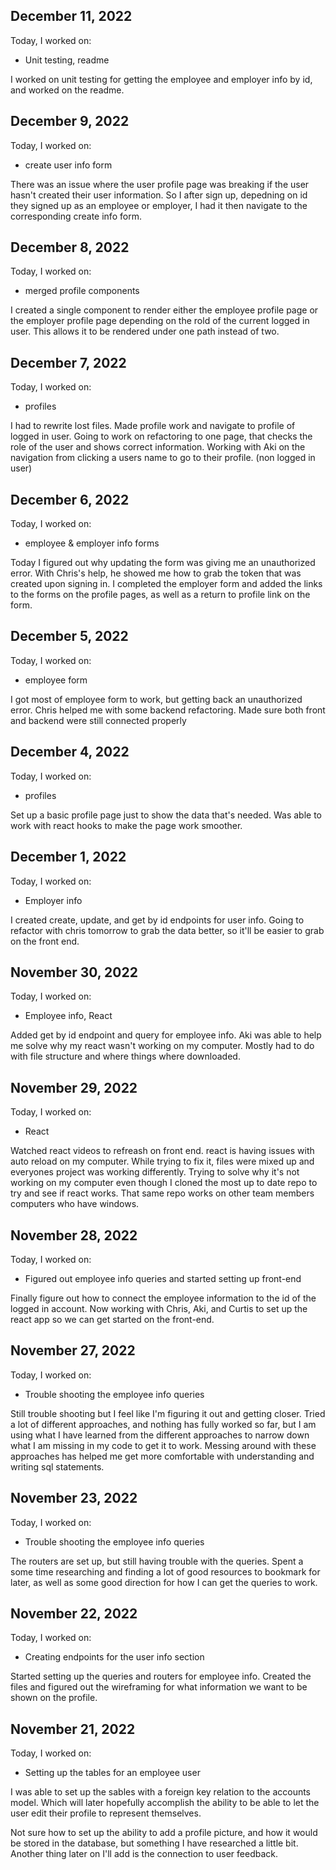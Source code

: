 ## December 11, 2022

Today, I worked on:

* Unit testing, readme

I worked on unit testing for getting the employee and employer info by id, and 
worked on the readme.



## December 9, 2022

Today, I worked on:

* create user info form

There was an issue where the user profile page was breaking if the user hasn't 
created their user information. So I after sign up, depedning on id they signed 
up as an employee or employer, I had it then navigate to the corresponding create 
info form. 



## December 8, 2022

Today, I worked on:

* merged profile components

I created a single component to render either the employee profile page or 
the employer profile page depending on the rold of the current logged in user.
This allows it to be rendered under one path instead of two.



## December 7, 2022

Today, I worked on:

* profiles

I had to rewrite lost files. Made profile work and navigate to profile of 
logged in user. Going to work on refactoring to one page, that checks the 
role of the user and shows correct information. Working with Aki on the 
navigation from clicking a users name to go to their profile. (non logged
in user) 



## December 6, 2022

Today, I worked on: 

* employee & employer info forms

Today I figured out why updating the form was giving me an unauthorized 
error. With Chris's help, he showed me how to grab the token that was 
created upon signing in. I completed the employer form and added the links 
to the forms on the profile pages, as well as a return to profile link 
on the form.



## December 5, 2022

Today, I worked on:

* employee form

I got most of employee form to work, but getting back an unauthorized 
error. Chris helped me with some backend refactoring. Made sure both front 
and backend were still connected properly



## December 4, 2022

Today, I worked on:

* profiles

Set up a basic profile page just to show the data that's needed. Was able 
to work with react hooks to make the page work smoother.



## December 1, 2022

Today, I worked on:

* Employer info

I created create, update, and get by id endpoints for user info. Going to 
refactor with chris tomorrow to grab the data better, so it'll be easier 
to grab on the front end.



## November 30, 2022

Today, I worked on:

* Employee info, React

Added get by id endpoint and query for employee info. Aki was able to 
help me solve why my react wasn't working on my computer. Mostly had to 
do with file structure and where things where downloaded.



## November 29, 2022

Today, I worked on:

* React

Watched react videos to refreash on front end. react is having issues 
with auto reload on my computer. While trying to fix it, files were 
mixed up and everyones project was working differently. Trying to 
solve why it's not working on my computer even though I cloned the 
most up to date repo to try and see if react works. That same repo 
works on other team members computers who have windows.



## November 28, 2022

Today, I worked on:

* Figured out employee info queries and started setting up front-end

Finally figure out how to connect the employee information to the id 
of the logged in account. Now working with Chris, Aki, and Curtis to set 
up the react app so we can get started on the front-end.



## November 27, 2022

Today, I worked on:

* Trouble shooting the employee info queries

Still trouble shooting but I feel like I'm figuring it out and getting 
closer. Tried a lot of different approaches, and nothing has fully 
worked so far, but I am using what I have learned from the different 
approaches to narrow down what I am missing in my code to get it to work. 
Messing around with these approaches has helped me get more comfortable 
with understanding and writing sql statements.



## November 23, 2022

Today, I worked on:

* Trouble shooting the employee info queries

The routers are set up, but still having trouble with the queries.
Spent a some time researching and finding a lot of good resources 
to bookmark for later, as well as some good direction for how I can 
get the queries to work.



## November 22, 2022

Today, I worked on:

* Creating endpoints for the user info section

Started setting up the queries and routers for employee info.
Created the files and figured out the wireframing for what 
information we want to be shown on the profile.



## November 21, 2022

Today, I worked on:

* Setting up the tables for an employee user

I was able to set up the sables with a foreign key relation 
to the accounts model. Which will later hopefully accomplish the 
ability to be able to let the user edit their profile to represent 
themselves.

Not sure how to set up the ability to add a profile picture, and how 
it would be stored in the database, but something I have researched 
a little bit. Another thing later on I'll add is the connection to 
user feedback.